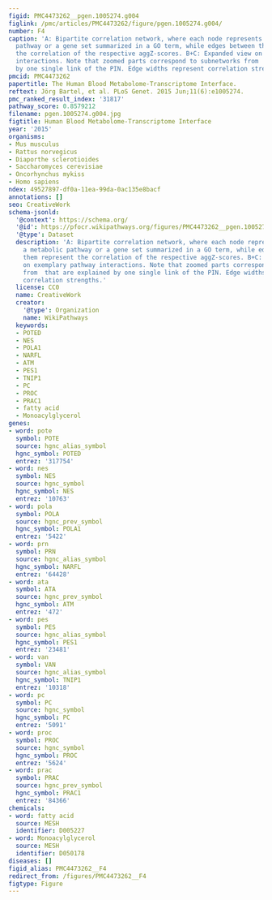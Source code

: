 ```yaml
---
figid: PMC4473262__pgen.1005274.g004
figlink: /pmc/articles/PMC4473262/figure/pgen.1005274.g004/
number: F4
caption: 'A: Bipartite correlation network, where each node represents either a metabolic
  pathway or a gene set summarized in a GO term, while edges between them represent
  the correlation of the respective aggZ-scores. B+C: Expanded view on exemplary pathway
  interactions. Note that zoomed parts correspond to subnetworks from  that are explained
  by one single link of the PIN. Edge widths represent correlation strengths.'
pmcid: PMC4473262
papertitle: The Human Blood Metabolome-Transcriptome Interface.
reftext: Jörg Bartel, et al. PLoS Genet. 2015 Jun;11(6):e1005274.
pmc_ranked_result_index: '31817'
pathway_score: 0.8579212
filename: pgen.1005274.g004.jpg
figtitle: Human Blood Metabolome-Transcriptome Interface
year: '2015'
organisms:
- Mus musculus
- Rattus norvegicus
- Diaporthe sclerotioides
- Saccharomyces cerevisiae
- Oncorhynchus mykiss
- Homo sapiens
ndex: 49527897-df0a-11ea-99da-0ac135e8bacf
annotations: []
seo: CreativeWork
schema-jsonld:
  '@context': https://schema.org/
  '@id': https://pfocr.wikipathways.org/figures/PMC4473262__pgen.1005274.g004.html
  '@type': Dataset
  description: 'A: Bipartite correlation network, where each node represents either
    a metabolic pathway or a gene set summarized in a GO term, while edges between
    them represent the correlation of the respective aggZ-scores. B+C: Expanded view
    on exemplary pathway interactions. Note that zoomed parts correspond to subnetworks
    from  that are explained by one single link of the PIN. Edge widths represent
    correlation strengths.'
  license: CC0
  name: CreativeWork
  creator:
    '@type': Organization
    name: WikiPathways
  keywords:
  - POTED
  - NES
  - POLA1
  - NARFL
  - ATM
  - PES1
  - TNIP1
  - PC
  - PROC
  - PRAC1
  - fatty acid
  - Monoacylglycerol
genes:
- word: pote
  symbol: POTE
  source: hgnc_alias_symbol
  hgnc_symbol: POTED
  entrez: '317754'
- word: nes
  symbol: NES
  source: hgnc_symbol
  hgnc_symbol: NES
  entrez: '10763'
- word: pola
  symbol: POLA
  source: hgnc_prev_symbol
  hgnc_symbol: POLA1
  entrez: '5422'
- word: prn
  symbol: PRN
  source: hgnc_alias_symbol
  hgnc_symbol: NARFL
  entrez: '64428'
- word: ata
  symbol: ATA
  source: hgnc_prev_symbol
  hgnc_symbol: ATM
  entrez: '472'
- word: pes
  symbol: PES
  source: hgnc_alias_symbol
  hgnc_symbol: PES1
  entrez: '23481'
- word: van
  symbol: VAN
  source: hgnc_alias_symbol
  hgnc_symbol: TNIP1
  entrez: '10318'
- word: pc
  symbol: PC
  source: hgnc_symbol
  hgnc_symbol: PC
  entrez: '5091'
- word: proc
  symbol: PROC
  source: hgnc_symbol
  hgnc_symbol: PROC
  entrez: '5624'
- word: prac
  symbol: PRAC
  source: hgnc_prev_symbol
  hgnc_symbol: PRAC1
  entrez: '84366'
chemicals:
- word: fatty acid
  source: MESH
  identifier: D005227
- word: Monoacylglycerol
  source: MESH
  identifier: D050178
diseases: []
figid_alias: PMC4473262__F4
redirect_from: /figures/PMC4473262__F4
figtype: Figure
---
```

